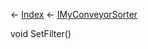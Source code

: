 ← [Index](Api-Index) ← [IMyConveyorSorter](Sandbox.ModAPI.Ingame.IMyConveyorSorter)

void SetFilter()